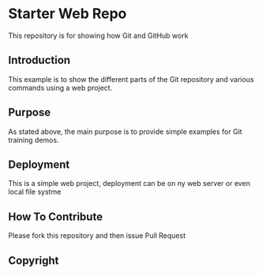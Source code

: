 # Starter Web Repo

This repository is for showing how Git and GitHub work

## Introduction

This example is to show the different parts of the Git repository and various commands using a web project.

## Purpose

As stated above, the main purpose is to provide simple examples for Git training demos.

## Deployment

This is a simple web project, deployment can be on ny web server or even local file systme

## How To Contribute

Please fork this repository and then issue Pull Request

## Copyright